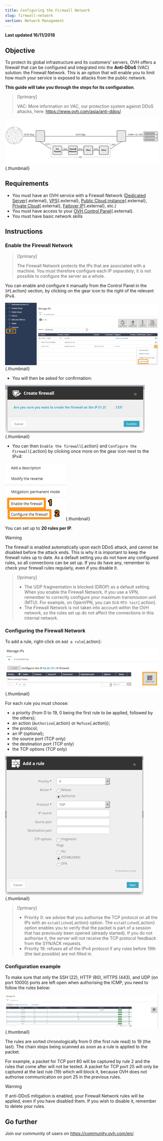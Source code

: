 ```yaml
---
title: Configuring the Firewall Network
slug: firewall-network
section: Network Management
---
```


**Last updated 16/11/2018**

## Objective

To protect its global infrastructure and its customers’ servers, OVH offers a firewall that can be configured and integrated into the **Anti-DDoS** (VAC) solution: the Firewall Network. This is an option that will enable you to limit how much your service is exposed to attacks from the public network.

**This guide will take you through the steps for its configuration**.


> [!primary]
>
> VAC: More information on VAC, our protection system against DDoS attacks, here: <https://www.ovh.com/asia/anti-ddos/>.
> 

![VAC in detail](images/vac-inside.png){.thumbnail}


## Requirements

- You must have an OVH service with a Firewall Network ([Dedicated Server](https://www.ovh.com/sg/dedicated-servers/){.external}, [VPS](https://www.ovh.com/sg/vps/){.external}, [Public Cloud instance](https://www.ovh.com/sg/public-cloud/instances/){.external}, [Private Cloud](https://www.ovh.com/sg/private-cloud/){.external},  [Failover IP](https://www.ovh.com/sg/dedicated-servers/ip_failover.xml){.external}, etc.)
- You must have access to your [OVH Control Panel](https://ca.ovh.com/auth/){.external}.
- You must have basic network skills


## Instructions

### Enable the Firewall Network

> [!primary]
>
> The Firewall Network protects the IPs that are associated with a machine. You must therefore configure each IP separately; it is not possible to configure the server as a whole.
> 

You can enable and configure it manually from the Control Panel in the `IP`{.action} section, by clicking on the gear icon to the right of the relevant IPv4.

![Enabling the Firewall Network](images/firewall_creation.png){.thumbnail}

- You will then be asked for confirmation:

![Confirmation](images/creationvalid.png){.thumbnail}

- You can then `Enable the firewall`{.action} and `Configure the Firewall`{.action} by clicking once more on the gear icon next to the IPv4:

![Applying the rules in the configuration](images/activationconfig.png){.thumbnail}

You can set up to **20 rules per IP**.


> [!warning]
>
> The firewall is enabled automatically upon each DDoS attack, and cannot be disabled before the attack ends. This is why it is important to keep the firewall rules up to date.
> As a default setting you do not have any configured rules, so all connections can be set up.
> If you do have any, remember to check your firewall rules regularly, even if you disable it.
> 


> [!primary]
>
> - The UDP fragmentation is blocked (DROP) as a default setting. When you enable the Firewall Network, if you use a VPN, remember to correctly configure your maximum transmission unit (MTU). For example, on OpenVPN, you can tick `MTU test`{.action}.
> - The Firewall Network is not taken into account within the OVH network, so the rules set up do not affect the connections in this internal network.
>


### Configuring the Firewall Network

To add a rule, right-click on `Add a rule`{.action}:


![Add a rule](images/ajoutregle1.png){.thumbnail}

For each rule you must choose:

- a priority (from 0 to 19, 0 being the first rule to be applied, followed by the others);
- an action (`Authorise`{.action} or `Refuse`{.action});
- the protocol;
- an IP (optional);
- the source port (TCP only)
- the destination port (TCP only)
- the TCP options (TCP only)


![Details on adding a rule](images/ajoutregle4.png){.thumbnail}


> [!primary]
>
> - Priority 0: we advise that you authorise the TCP protocol on all the IPs with an `established`{.action} option. The `established`{.action} option enables you to verify that the packet is part of a session that has previously been opened (already started). If you do not authorise it, the server will not receive the TCP protocol feedback from the SYN/ACK requests.
> - Priority 19: refuses all of the IPv4 protocol if any rules before 19th (the last possible) are not filled in.
> 


### Configuration example

To make sure that only the SSH (22), HTTP (80), HTTPS (443), and UDP (on port 10000) ports are left open when authorising the ICMP, you need to follow the rules below:

![Configuration example](images/exemple.png){.thumbnail}

The rules are sorted chronologically from 0 (the first rule read) to 19 (the last). The chain stops being scanned as soon as a rule is applied to the packet.

For example, a packet for TCP port 80 will be captured by rule 2 and the rules that come after will not be tested. A packet for TCP port 25 will only be captured at the last rule (19) which will block it, because OVH does not authorise communication on port 25 in the previous rules.

> [!warning]
>
> If anti-DDoS mitigation is enabled, your Firewall Network rules will be applied, even if you have disabled them. If you wish to disable it, remember to delete your rules.
> 

## Go further

Join our community of users on <https://community.ovh.com/en/>.